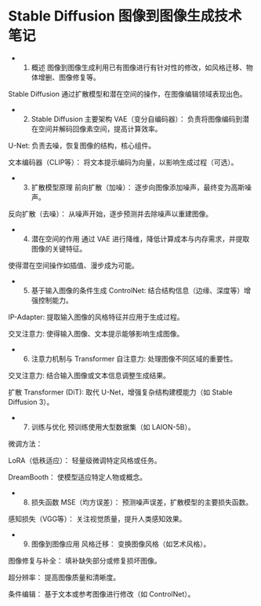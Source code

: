 # Stable Diffusion 图像到图像生成技术笔记
- 1. 概述
图像到图像生成利用已有图像进行有针对性的修改，如风格迁移、物体增删、图像修复等。

Stable Diffusion 通过扩散模型和潜在空间的操作，在图像编辑领域表现出色。

- 2. Stable Diffusion 主要架构
VAE（变分自编码器）： 负责将图像编码到潜在空间并解码回像素空间，提高计算效率。

U-Net: 负责去噪，恢复图像的结构，核心组件。

文本编码器（CLIP等）： 将文本提示编码为向量，以影响生成过程（可选）。

- 3. 扩散模型原理
前向扩散（加噪）： 逐步向图像添加噪声，最终变为高斯噪声。

反向扩散（去噪）： 从噪声开始，逐步预测并去除噪声以重建图像。

- 4. 潜在空间的作用
通过 VAE 进行降维，降低计算成本与内存需求，并提取图像的关键特征。

使得潜在空间操作如插值、漫步成为可能。

- 5. 基于输入图像的条件生成
ControlNet: 结合结构信息（边缘、深度等）增强控制能力。

IP-Adapter: 提取输入图像的风格特征并应用于生成过程。

交叉注意力: 使得输入图像、文本提示能够影响生成图像。

- 6. 注意力机制与 Transformer
自注意力: 处理图像不同区域的重要性。

交叉注意力: 结合输入图像或文本信息调整生成结果。

扩散 Transformer (DiT): 取代 U-Net，增强复杂结构建模能力（如 Stable Diffusion 3）。

- 7. 训练与优化
预训练使用大型数据集（如 LAION-5B）。

微调方法：

LoRA（低秩适应）： 轻量级微调特定风格或任务。

DreamBooth： 使模型适应特定人物或概念。

- 8. 损失函数
MSE（均方误差）： 预测噪声误差，扩散模型的主要损失函数。

感知损失（VGG等）： 关注视觉质量，提升人类感知效果。

- 9. 图像到图像应用
风格迁移： 变换图像风格（如艺术风格）。

图像修复与补全： 填补缺失部分或修复损坏图像。

超分辨率： 提高图像质量和清晰度。

条件编辑： 基于文本或参考图像进行修改（如 ControlNet）。

